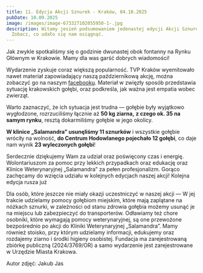 ```yaml
---
title: 11. Edycja Akcji Sznurek - Kraków, 04.10.2025
pubDate: 10.09.2025
image: /images/image-673327102055950-1-.jpg
description: Witamy jesień podsumowaniem jedenastej edycji Akcji Sznurek!
  Zobacz, co udało się nam osiągnąć.
---
```

Jak zwykle spotkaliśmy się o godzinie dwunastej obok fontanny na Rynku Głównym w Krakowie. Mamy dla was garść dobrych wiadomości!

Wydarzenie zyskuje coraz większą popularność. TVP Kraków wyemitowało nawet materiał zapowiadający naszą październikową akcję, można zobaczyć go na naszym [facebooku](https://www.facebook.com/share/v/1BYdkQc44R/). Materiał w zwięzły sposób przedstawia sytuację krakowskich gołębi, oraz podkreśla, jak ważna jest empatia wobec zwierząt. 

Warto zaznaczyć, że ich sytuacja jest trudna — gołębie były wyjątkowo wygłodzone, rozrzuciliśmy łącznie aż **50 kg ziarna,** **z czego ok. 35 na samym rynku**, resztą dokarmiliśmy gołębie w jego okolicy. 

**W klinice „Salamandra” usunęliśmy 11 sznurków** i wszystkie gołębie wróciły na wolność, 
**do Centrum Hodowlanego pojechało 12 gołębi**, co daje nam wynik **23 wyleczonych gołębi**!

Serdecznie dziękujemy Wam za udział oraz poświęcony czas i energię. Wolontariuszom za pomoc przy lekkich przypadkach oraz edukację oraz Klinice Weterynaryjnej „Salamandra” za pełen profesjonalizm. Gorąco zachęcamy do wzięcia udziału w kolejnych edycjach naszej akcji! Kolejna edycja rusza już


Dla osób, które jeszcze nie miały okazji uczestniczyć w naszej akcji — W jej trakcie udzielamy pomocy gołębiom miejskim, które mają zaplątane na nóżkach sznurki, w zależności od stanu zdrowia gołębia możemy usunąć je na miejscu lub zabezpieczyć do transporterów. Odławiamy też chore osobniki, które wymagają pomocy weterynaryjnej, są one przewożone bezpośrednio po akcji do Kliniki Weterynaryjnej „Salamandra”. Mamy również stoisko, przy którym udzielamy informacji, edukujemy oraz rozdajemy ziarno i środki higieny osobistej. Fundacja ma zarejestrowaną zbiórkę publiczną (2024/3769/OR) a samo wydarzenie jest zarejestrowane w Urzędzie Miasta Krakowa.


Autor zdjęć: Jakub Jas

